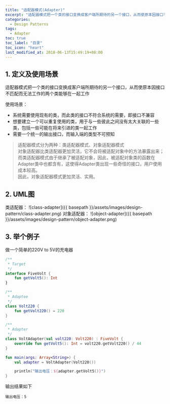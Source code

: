 ```yaml
---
title: "适配器模式(Adapter)"
excerpt: "适配器模式把一个类的接口变换成客户端所期待的另一个接口，从而使原本因接口不匹配而无法工作的两个类能够在一起工作"
categories:
  - Design Patterns
tags:
  - Adapter
toc: true
toc_label: "目录"
toc_icon: "heart"
last_modified_at: 2018-06-13T15:49:19+08:00
---
```


## 1. 定义及使用场景
适配器模式把一个类的接口变换成客户端所期待的另一个接口，从而使原本因接口不匹配而无法工作的两个类能够在一起工作

使用场景：
- 系统需要使用现有的类，而此类的接口不符合系统的需要，即接口不兼容
- 想要建立一个可以重复使用的类，用于与一些彼此之间没有太大关联的一些类，包括一些可能在将来引进的类一起工作
- 需要一个统一的输出接口，而输入端的类型不可预知

> 适配器模式分为两种：类适配器模式、对象适配器模式  
> 对象适配器比类适配器更加灵活，它不会将被适配对象中的方法暴露出来；而类适配器模式由于继承了被适配对象，因此，被适配对象类的函数在Adapter类中也都含有，这使得Adapter类出现一些奇怪的接口，用户使用成本较高。  
> 因此，对象适配器模式更加灵活、实用。

## 2. UML图
类适配器：
![class-adapter]({{ basepath }}/assets/images/design-pattern/class-adapter.png)
对象适配器：
![object-adapter]({{ basepath }}/assets/images/design-pattern/object-adapter.png)


## 3. 举个例子
做一个简单的220V to 5V的充电器

```kotlin
/**
 * Target
 */
interface FiveVolt {
    fun getVolt5(): Int
}

/**
 * Adaptee
 */
class Volt220 {
    fun getVolt220() = 220
}

/**
 * Adapter
 */
class VoltAdapter(val volt220: Volt220) : FiveVolt {
    override fun getVolt5(): Int = volt220.getVolt220() / 44
}

fun main(args: Array<String>) {
    val adapter = VoltAdapter(Volt220())

    println("输出电压：${adapter.getVolt5()}")
}
```

输出结果如下
```text
输出电压：5
```

